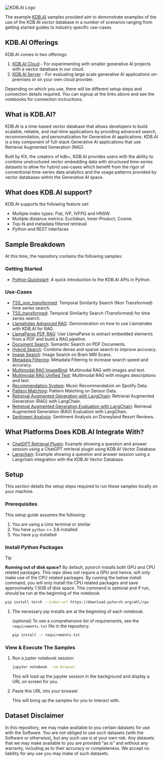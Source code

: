 ![KDB.AI Logo](https://kdb.ai/files/2024/01/kdbai-logo.svg)

The example [KDB.AI](https://kdb.ai) samples provided aim to demonstrate examples of the use of the KDB.AI vector database in a number of scenarios ranging from getting started guides to industry specific use-cases.

## KDB.AI Offerings

KDB.AI comes in two offerings:

1. [KDB.AI Cloud](https://trykdb.kx.com/kdbai/signup/) - For experimenting with smaller generative AI projects with a vector database in our cloud.
2. [KDB.AI Server](https://trykdb.kx.com/kdbaiserver/signup/) - For evaluating large scale generative AI applications on-premises or on your own cloud provider.

Depending on which you use, there will be different setup steps and connection details required.
You can signup at the links above and see the notebooks for connection inctructions.

## What is KDB.AI?

KDB.AI is a time-based vector database that allows developers to build scalable, reliable, and real-time applications by providing advanced search, recommendation, and personalization for Generative AI applications. KDB.AI is a key component of full-stack Generative AI applications that use Retrieval Augmented Generation (RAG).

Built by KX, the creators of kdb+, KDB.AI provides users with the ability to combine unstructured vector embedding data with structured time-series datasets to allow for hybrid use-cases which benefit from the rigor of conventional time-series data analytics and the usage patterns provided by vector databases within the Generative AI space.


## What does KDB.AI support?

KDB.AI supports the following feature set:

- Multiple index types: Flat, IVF, IVFPQ and HNSW.
- Multiple distance metrics: Euclidean, Inner-Product, Cosine.
- Top-N and metadata filtered retrieval
- Python and REST Interfaces


## Sample Breakdown

At this time, the repository contains the following samples:

### Getting Started

- [Python Quickstart](quickstarts/python_quickstart.ipynb): A quick introduction to the KDB.AI APIs in Python.

### Use-Cases

- [TSS_non_transformed](TSS_non_transformed): Temporal Similarity Search (Non Transformed) time series search.
- [TSS_transformed](TSS_transformed): Temporal Similarity Search (Transformed) for time series search. 
- [LlamaIndex Advanced RAG](LlamaIndex_advanced_RAG): Demonstration on how to use LlamaIndex with KDB.AI for RAG.
- [LlamaParse PDF RAG](LlamaParse_pdf_RAG): Use LlamaParse to extract embedded elements from a PDF and build a RAG pipeline.
- [Document Search](document_search): Semantic Search on PDF Documents.
- [Hybrid Search](hybrid_search): Combine dense and sparse search to improve accuracy.
- [Image Search](image_search): Image Search on Brain MRI Scans.
- [Metadata Filtering](metadata_filtering): Metadata Filtering to increase search speed and accuracy.
- [Multimodal RAG ImageBind](multimodal_RAG_ImageBind): Multimodal RAG with images and text.
- [Multimodal RAG Unified Text](multimodal_RAG_unified_text): Multimodal RAG with images descriptions and text.
- [Recommendation System](music_recommendation): Music Recommendation on Spotify Data.
- [Pattern Matching](pattern_matching): Pattern Matching on Sensor Data.
- [Retreival Augmented Generation with LangChain](retrieval_augmented_generation): Retrieval Augmented Generation (RAG) with LangChain.
- [Retreival Augmented Generation Evaluation with LangChain](retrieval_augmented_generation_evaluation): Retrieval Augmented Generation (RAG) Evaluation with LangChain.
- [Sentiment Analysis](sentiment_analysis): Sentiment Analysis on Disneyland Resort Reviews.


## What Platforms Does KDB.AI Integrate With?

- [ChatGPT Retrieval Plugin](https://github.com/KxSystems/chatgpt-retrieval-plugin/blob/KDB.AI/examples/providers/kdbai/ChatGPT_QA_Demo.ipynb): Example showing a question and answer session using a ChatGPT retrieval plugin using KDB.AI Vector Database.
- [Langchain](https://github.com/KxSystems/langchain/blob/KDB.AI/docs/docs/integrations/vectorstores/kdbai.ipynb): Example showing a question and answer session using a Langchain integration with the KDB.AI Vector Database.


## Setup

This section details the setup steps required to run these samples locally on your machine.

### Prerequisites

This setup guide assumes the following:
  1. You are using a Unix terminal or similar
  2. You have `python` >= 3.8 installed
  3. You have `pip` installed

### Install Python Packages

> [!TIP]
> <b>Running out of disk space?</b>
> By default, pytorch installs both GPU and CPU related packages.
> This repo does not require a GPU and hence, will only make use of the CPU related packages.
> By running the below install command, you will only install the CPU related packages and save approximately 1.5GB of disk space.
> This command is optional and if run, should be run at the beginning of the notebook.
> ```bash
> pip install torch --index-url https://download.pytorch.org/whl/cpu
> ```

1. The necessary pip installs are at the beginning of each notebook.

    (optional) To see a comprehensive list of requirements, see the `requirements.txt` file in the repository.

    ```bash
    pip install -r requirements.txt
    ```


### View & Execute The Samples

1. Run a jupter notebook session:

    ```bash
    jupyter notebook --no-browser
    ```

    This will load up the jupyter session in the background and display a URL on screen for you.

1. Paste this URL into your browser

    This will bring up the samples for you to interact with.


## Dataset Disclaimer

In this repository, we may make available to you certain datasets for use with the Software.
You are not obliged to use such datasets (with the Software or otherwise), but any such use is at your own risk.
Any datasets that we may make available to you are provided “as is” and without any warranty, including as to their accuracy or completeness.
We accept no liability for any use you may make of such datasets.
